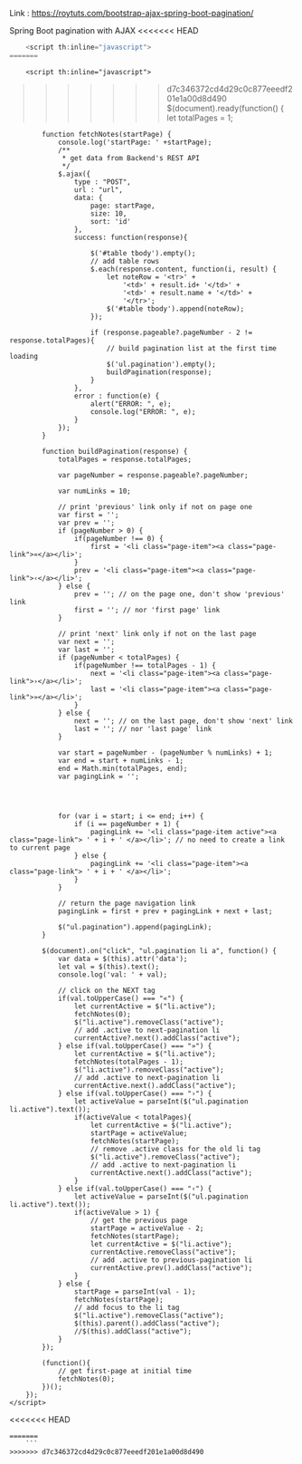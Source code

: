 Link : https://roytuts.com/bootstrap-ajax-spring-boot-pagination/

Spring Boot pagination with AJAX
<<<<<<< HEAD
```ex.js
    <script th:inline="javascript">
=======

```
        <script th:inline="javascript">
>>>>>>> d7c346372cd4d29c0c877eeedf201e1a00d8d490
        $(document).ready(function() {
            let totalPages = 1;

            function fetchNotes(startPage) {
                console.log('startPage: ' +startPage);
                /**
                 * get data from Backend's REST API
                 */
                $.ajax({
                    type : "POST",
                    url : "url",
                    data: {
                        page: startPage,
                        size: 10,
                        sort: 'id'
                    },
                    success: function(response){

                        $('#table tbody').empty();
                        // add table rows
                        $.each(response.content, function(i, result) {
                            let noteRow = '<tr>' +
                                '<td>' + result.id+ '</td>' +
                                '<td>' + result.name + '</td>' +
                                '</tr>';
                            $('#table tbody').append(noteRow);
                        });

                        if (response.pageable?.pageNumber - 2 != response.totalPages){
                            // build pagination list at the first time loading
                            $('ul.pagination').empty();
                            buildPagination(response);
                        }
                    },
                    error : function(e) {
                        alert("ERROR: ", e);
                        console.log("ERROR: ", e);
                    }
                });
            }

            function buildPagination(response) {
                totalPages = response.totalPages;

                var pageNumber = response.pageable?.pageNumber;

                var numLinks = 10;

                // print 'previous' link only if not on page one
                var first = '';
                var prev = '';
                if (pageNumber > 0) {
                    if(pageNumber !== 0) {
                        first = '<li class="page-item"><a class="page-link">«</a></li>';
                    }
                    prev = '<li class="page-item"><a class="page-link">‹</a></li>';
                } else {
                    prev = ''; // on the page one, don't show 'previous' link
                    first = ''; // nor 'first page' link
                }

                // print 'next' link only if not on the last page
                var next = '';
                var last = '';
                if (pageNumber < totalPages) {
                    if(pageNumber !== totalPages - 1) {
                        next = '<li class="page-item"><a class="page-link">›</a></li>';
                        last = '<li class="page-item"><a class="page-link">»</a></li>';
                    }
                } else {
                    next = ''; // on the last page, don't show 'next' link
                    last = ''; // nor 'last page' link
                }

                var start = pageNumber - (pageNumber % numLinks) + 1;
                var end = start + numLinks - 1;
                end = Math.min(totalPages, end);
                var pagingLink = '';
                
                
                

                for (var i = start; i <= end; i++) {
                    if (i == pageNumber + 1) {
                        pagingLink += '<li class="page-item active"><a class="page-link"> ' + i + ' </a></li>'; // no need to create a link to current page
                    } else {
                        pagingLink += '<li class="page-item"><a class="page-link"> ' + i + ' </a></li>';
                    }
                }

                // return the page navigation link
                pagingLink = first + prev + pagingLink + next + last;

                $("ul.pagination").append(pagingLink);
            }

            $(document).on("click", "ul.pagination li a", function() {
                var data = $(this).attr('data');
                let val = $(this).text();
                console.log('val: ' + val);

                // click on the NEXT tag
                if(val.toUpperCase() === "«") {
                    let currentActive = $("li.active");
                    fetchNotes(0);
                    $("li.active").removeClass("active");
                    // add .active to next-pagination li
                    currentActive?.next().addClass("active");
                } else if(val.toUpperCase() === "»") {
                    let currentActive = $("li.active");
                    fetchNotes(totalPages - 1);
                    $("li.active").removeClass("active");
                    // add .active to next-pagination li
                    currentActive.next().addClass("active");
                } else if(val.toUpperCase() === "›") {
                    let activeValue = parseInt($("ul.pagination li.active").text());
                    if(activeValue < totalPages){
                        let currentActive = $("li.active");
                        startPage = activeValue;
                        fetchNotes(startPage);
                        // remove .active class for the old li tag
                        $("li.active").removeClass("active");
                        // add .active to next-pagination li
                        currentActive.next().addClass("active");
                    }
                } else if(val.toUpperCase() === "‹") {
                    let activeValue = parseInt($("ul.pagination li.active").text());
                    if(activeValue > 1) {
                        // get the previous page
                        startPage = activeValue - 2;
                        fetchNotes(startPage);
                        let currentActive = $("li.active");
                        currentActive.removeClass("active");
                        // add .active to previous-pagination li
                        currentActive.prev().addClass("active");
                    }
                } else {
                    startPage = parseInt(val - 1);
                    fetchNotes(startPage);
                    // add focus to the li tag
                    $("li.active").removeClass("active");
                    $(this).parent().addClass("active");
                    //$(this).addClass("active");
                }
            });

            (function(){
                // get first-page at initial time
                fetchNotes(0);
            })();
        });
    </script>
<<<<<<< HEAD
```
=======
    ```
>>>>>>> d7c346372cd4d29c0c877eeedf201e1a00d8d490
